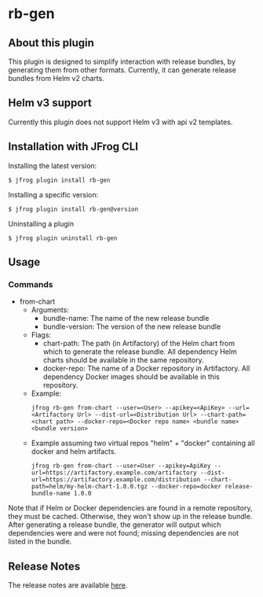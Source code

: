 # rb-gen

## About this plugin

This plugin is designed to simplify interaction with release bundles, by
generating them from other formats. Currently, it can generate release bundles
from Helm v2 charts.

## Helm v3 support

Currently this plugin does not support Helm v3 with api v2 templates.

## Installation with JFrog CLI

Installing the latest version:

`$ jfrog plugin install rb-gen`

Installing a specific version:

`$ jfrog plugin install rb-gen@version`

Uninstalling a plugin

`$ jfrog plugin uninstall rb-gen`

## Usage

### Commands

- from-chart
  - Arguments:
    - bundle-name: The name of the new release bundle
    - bundle-version: The version of the new release bundle
  - Flags:
    - chart-path: The path (in Artifactory) of the Helm chart from which to
      generate the release bundle. All dependency Helm charts should be
      available in the same repository.
    - docker-repo: The name of a Docker repository in Artifactory. All
      dependency Docker images should be available in this repository.
  - Example:
    ``` shell
    jfrog rb-gen from-chart --user=<User> --apikey=<ApiKey> --url=<Artifactory Url> --dist-url=<Distribution Url> --chart-path=<chart path> --docker-repo=<Docker repo name> <bundle name> <bundle version>
    ```
  - Example assuming two virtual repos "helm" + "docker" containing all docker and helm artifacts.
    ``` shell 
    jfrog rb-gen from-chart --user=User --apikey=ApiKey --url=https://artifactory.example.com/artifactory --dist-url=https://artifactory.example.com/distribution --chart-path=helm/my-helm-chart-1.0.0.tgz --docker-repo=docker release-bundle-name 1.0.0
    ```
Note that if Helm or Docker dependencies are found in a remote repository, they
must be cached. Otherwise, they won't show up in the release bundle. After
generating a release bundle, the generator will output which dependencies were
and were not found; missing dependencies are not listed in the bundle.

## Release Notes
The release notes are available [here](RELEASE.md).